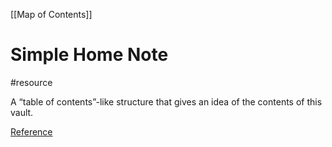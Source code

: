 [[Map of Contents]]

# Simple Home Note
#resource

A “table of contents”-like structure that gives an idea of the contents of this vault.

[Reference](https://obsidian.rocks/home-notes-in-obsidian-with-examples/)